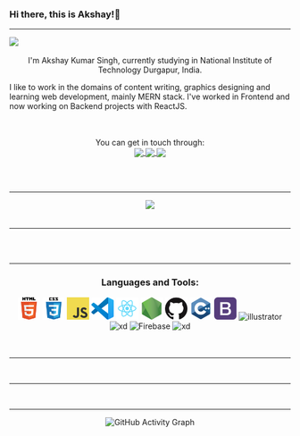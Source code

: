 ### Hi there, this is Akshay!👋

<hr/>

![](https://komarev.com/ghpvc/?username=Akshay_kumar01&color=green&style=flat)
<br>
<p align='center'>
I'm Akshay Kumar Singh, currently studying in National Institute of Technology Durgapur, India.

<br>

I like to work in the domains of content writing, graphics designing and learning web development, mainly MERN stack. I've worked in Frontend and now working on Backend projects with ReactJS. 
</p>
<br><br>

<div align='center'>
 You can get in touch through: 
  <br>
<a href="https://www.linkedin.com/in/akshay-kumar-singh-56a4aa202/">
  <img align='center' src="https://img.icons8.com/doodle/32/000000/linkedin--v2.png"/>
</a>
<a href="https://www.facebook.com/akshaykumar.singh.5036" rel="nofollw">
  <img align='center' src="https://img.icons8.com/doodle/32/000000/facebook-new.png"/>
</a>
<a href="https://www.instagram.com/aks_7933/" rel="nofollw">
  <img align='center' src="https://img.icons8.com/doodle/32/000000/instagram-new.png"/>
</a>

<br><br>
 
<hr/>
<img src='https://github-readme-streak-stats.herokuapp.com/?user=Akshay-kumar01&currStreakNum=2FD3EB&fire=pink&sideLabels=F00&theme=dark'>
<br><br>

<hr/>
<!-- <img src='https://github-profile-trophy.vercel.app/?username=Techno-Simpola&theme=darkhub'> -->
<br><br>
<hr/>

### Languages and Tools:

<div align="center">


<img  alt="HTML5" width="40px" src="https://raw.githubusercontent.com/github/explore/80688e429a7d4ef2fca1e82350fe8e3517d3494d/topics/html/html.png" />
<img alt="CSS3" width="40px" src="https://raw.githubusercontent.com/github/explore/80688e429a7d4ef2fca1e82350fe8e3517d3494d/topics/css/css.png" />
<img alt="JavaScript" width="40px" src="https://raw.githubusercontent.com/github/explore/80688e429a7d4ef2fca1e82350fe8e3517d3494d/topics/javascript/javascript.png" />
 <img alt="Visual Studio Code" width="40px" src="https://raw.githubusercontent.com/github/explore/80688e429a7d4ef2fca1e82350fe8e3517d3494d/topics/visual-studio-code/visual-studio-code.png" />
<img alt="React" width="40px" src="https://raw.githubusercontent.com/github/explore/80688e429a7d4ef2fca1e82350fe8e3517d3494d/topics/react/react.png" />
<img  alt="Node.js" width="40px" src="https://raw.githubusercontent.com/github/explore/80688e429a7d4ef2fca1e82350fe8e3517d3494d/topics/nodejs/nodejs.png" />

<img  alt="GitHub" width="40px" src="https://raw.githubusercontent.com/github/explore/78df643247d429f6cc873026c0622819ad797942/topics/github/github.png" />

<img  alt="C++" width="40px" src="https://raw.githubusercontent.com/github/explore/80688e429a7d4ef2fca1e82350fe8e3517d3494d/topics/cpp/cpp.png" />
<img  alt="bootstrap" width="40px" src="https://raw.githubusercontent.com/github/explore/80688e429a7d4ef2fca1e82350fe8e3517d3494d/topics/bootstrap/bootstrap.png" />

<img  src="https://www.vectorlogo.zone/logos/adobe_illustrator/adobe_illustrator-icon.svg" alt="illustrator" width="40" height="40"/>
<img  src="https://cdn.worldvectorlogo.com/logos/adobe-photoshop-2.svg" alt="xd" width="40" height="40"/> 

<img src="https://image.pngaaa.com/432/3425432-middle.png" alt="Firebase" width="40" height="40"/>

 <img src="https://www.vectorlogo.zone/logos/mongodb/mongodb-icon.svg" alt="xd" width="40" height="40"/>
</div>
<br><br>

<hr/>
<!-- 
![Akshay's GitHub stats](https://github-readme-stats.vercel.app/api?username=akshay-kumar01)](https://github.com/akshay-kumar01/github-readme-stats) -->

<br>
  
<hr/>

<!--  <details>
  <summary> :zap: Github Stats </summary>
  
  <img align="center" alt="Akshay's Github Stats" src="https://github.com/akshay-kumar01/github-readme-stats/api/pin/?username=akshay-kumar01&show_icons=ture&hide_border=true"/>
  
 </details> -->
<!--   [![Top Langs](https://github.com/anuraghazra/github-readme-stats/api/top-langs/?username=Akshay-kumar01&theme=blue-green&show_icons=true&layout=compact)]
 
<a href="https://github.com/akshay-kumar01/github-readme-stats">
  <img align="center" src="https://github-readme-stats.vercel.app/api/pin/?username=akshay-kumar01&repo=github-readme-stats" />
</a>
<a href="https://github.com/akshay-kumar01/convoychat">
  <img align="center" src="https://github-readme-stats.vercel.app/api/pin/?username=akshay-kumar01&repo=convoychat" />
</a> -->

 
<br>

<hr/>


![GitHub Activity Graph](https://activity-graph.herokuapp.com/graph?username=Akshay-kumar01&theme=github&count_private=true)  



</div>
